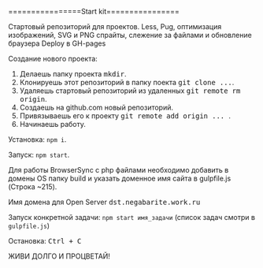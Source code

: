 ================Start kit================

Стартовый репозиторий для проектов.
Less, Pug, оптимизация изображений, SVG и PNG спрайты, слежение за файлами и обновление браузера
Deploy в GH-pages

Создание нового проекта:
1. Делаешь папку проекта <kbd>mkdir</kbd>.
2. Клонируешь этот репозиторий в папку поекта <kbd>git clone ...</kbd>.
3. Удаляешь стартовый репозиторий из удаленных <kbd>git remote rm origin</kbd>.
4. Создаешь на github.com новый репозиторий.
5. Привязываешь его к проекту <kbd>git remote add origin ... </kbd>.
6. Начинаешь работу.

Установка: `npm i`.

Запуск: `npm start`.

Для работы BrowserSync с php файлами необходимо добавить в домены OS папку build и указать доменное имя сайта в gulpfile.js (Строка ~215).

Имя домена для Open Server <kbd>dst.negabarite.work.ru</kbd>

Запуск конкретной задачи: `npm start имя_задачи` (список задач смотри в `gulpfile.js`)

Остановка: <kbd>Ctrl + C</kbd>

ЖИВИ ДОЛГО И ПРОЦВЕТАЙ!
